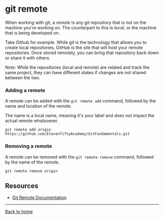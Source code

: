 # git remote
When working with git, a *remote* is any git repository that is not on the machine you're working on. The counterpart to this is *local*, or the machine that is being developed on.

Take Github for example. While git is the technology that allows you to create local repositories, GitHub is the site that will host your remote repositories. Once stored remotely, you can bring that repository back down or share it with others.

*Note*: While the repositories (local and remote) are related and track the same project, they can have different states if changes are not shared between the two.
### Adding a remote
A remote can be added with the `git remote add` command, followed by the name and location of the remote.

The name is a local name, meaning it's your label and does not impact the actual remote whatsoever.
```
git remote add origin https://github.com/ElevenfiftyAcademy/GitFundamentals.git
```
### Removing a remote
A remote can be removed with the `git remote remove` command, followed by the name of the remote.
```
git remote remove origin
```
## Resources
- [Git Remote Documentation](https://git-scm.com/docs/git-remote)
---
[Back to home](../README.md)
